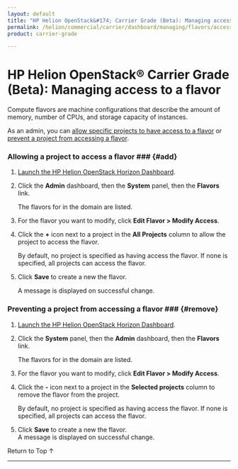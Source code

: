 ```yaml
---
layout: default
title: "HP Helion OpenStack&#174; Carrier Grade (Beta): Managing access to a flavor"
permalink: /helion/commercial/carrier/dashboard/managing/flavors/access/
product: carrier-grade

---
```

<!--UNDER REVISION-->

<script>

function PageRefresh {
onLoad="window.refresh"
}

PageRefresh();

</script>

<!-- <p style="font-size: small;"> <a href="/helion/commercial/carrier/ga1/install/">&#9664; PREV</a> | <a href="/helion/commercial/carrier/ga1/install-overview/">&#9650; UP</a> | <a href="/helion/commercial/carrier/ga1/">NEXT &#9654;</a></p> -->

# HP Helion OpenStack&#174; Carrier Grade (Beta): Managing access to a flavor #

Compute flavors are machine configurations that describe the amount of memory, number of CPUs, and storage capacity of instances. 

As an admin, you can [allow specific projects to have access to a flavor](#add) or [prevent a project from accessing a flavor](#remove).

### Allowing a project to access a flavor ### {#add}

1. [Launch the HP Helion OpenStack Horizon Dashboard](/helion/openstack/carrier/dashboard/login/).

2. Click the **Admin** dashboard, then the **System** panel, then the **Flavors** link.

	The flavors for in the domain are listed. 

3. For the flavor you want to modify, click **Edit Flavor &gt; Modify Access**.

4. Click the **+** icon next to a project in the **All Projects** column to allow the project to access the flavor.

	By default, no project is specified as having access the flavor. If none is specified, all projects can access the flavor.

5. Click **Save** to create a new the flavor.<br />

	A message is displayed on successful change.

### Preventing a project from accessing a flavor ### {#remove}

1. [Launch the HP Helion OpenStack Horizon Dashboard](/helion/openstack/carrier/dashboard/login/).

2. Click the **System** panel, then the **Admin** dashboard, then the **Flavors** link.

	The flavors for in the domain are listed. 

3. For the flavor you want to modify, click **Edit Flavor &gt; Modify Access**.

4. Click the **-** icon next to a project in the **Selected projects** column to remove the flavor from the project.

	By default, no project is specified as having access the flavor. If none is specified, all projects can access the flavor.

5. Click **Save** to create a new the flavor.<br />
A message is displayed on successful change.

<p><a href="#top" style="padding:14px 0px 14px 0px; text-decoration: none;"> Return to Top &#8593; </a></p>


----
